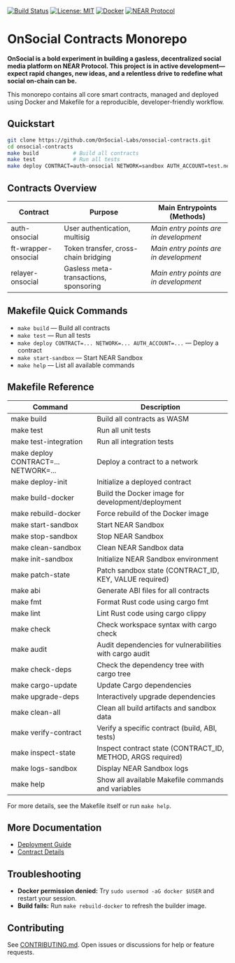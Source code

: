 [![Build Status](https://github.com/OnSocial-Labs/onsocial-contracts/actions/workflows/ci.yml/badge.svg)](https://github.com/OnSocial-Labs/onsocial-contracts/actions)
[![License: MIT](https://img.shields.io/badge/License-MIT-yellow.svg)](LICENSE.md)
[![Docker](https://img.shields.io/badge/docker-ready-blue)](docker/Dockerfile.builder)
[![NEAR Protocol](https://img.shields.io/badge/NEAR%20Protocol-Mainnet-blueviolet)](https://near.org)

# OnSocial Contracts Monorepo

**OnSocial is a bold experiment in building a gasless, decentralized social media platform on NEAR Protocol. This project is in active development—expect rapid changes, new ideas, and a relentless drive to redefine what social on-chain can be.**

This monorepo contains all core smart contracts, managed and deployed using Docker and Makefile for a reproducible, developer-friendly workflow.

## Quickstart

```bash
git clone https://github.com/OnSocial-Labs/onsocial-contracts.git
cd onsocial-contracts
make build           # Build all contracts
make test            # Run all tests
make deploy CONTRACT=auth-onsocial NETWORK=sandbox AUTH_ACCOUNT=test.near
```

## Contracts Overview

| Contract              | Purpose                                 | Main Entrypoints (Methods)                                                                 |
|-----------------------|-----------------------------------------|-------------------------------------------------------------------------------------------|
| auth-onsocial         | User authentication, multisig            | *Main entry points are in development*                                                    |
| ft-wrapper-onsocial   | Token transfer, cross-chain bridging     | *Main entry points are in development*                                                    |
| relayer-onsocial      | Gasless meta-transactions, sponsoring    | *Main entry points are in development*                                                    |

## Makefile Quick Commands

- `make build` — Build all contracts
- `make test` — Run all tests
- `make deploy CONTRACT=... NETWORK=... AUTH_ACCOUNT=...` — Deploy a contract
- `make start-sandbox` — Start NEAR Sandbox
- `make help` — List all available commands

## Makefile Reference

| Command                                 | Description                                                      |
|-----------------------------------------|------------------------------------------------------------------|
| make build                              | Build all contracts as WASM                                      |
| make test                               | Run all unit tests                                               |
| make test-integration                   | Run all integration tests                                        |
| make deploy CONTRACT=... NETWORK=...    | Deploy a contract to a network                                   |
| make deploy-init                        | Initialize a deployed contract                                   |
| make build-docker                       | Build the Docker image for development/deployment                |
| make rebuild-docker                     | Force rebuild of the Docker image                                |
| make start-sandbox                      | Start NEAR Sandbox                                               |
| make stop-sandbox                       | Stop NEAR Sandbox                                                |
| make clean-sandbox                      | Clean NEAR Sandbox data                                          |
| make init-sandbox                       | Initialize NEAR Sandbox environment                              |
| make patch-state                        | Patch sandbox state (CONTRACT_ID, KEY, VALUE required)           |
| make abi                                | Generate ABI files for all contracts                             |
| make fmt                                | Format Rust code using cargo fmt                                 |
| make lint                               | Lint Rust code using cargo clippy                                |
| make check                              | Check workspace syntax with cargo check                          |
| make audit                              | Audit dependencies for vulnerabilities with cargo audit           |
| make check-deps                         | Check the dependency tree with cargo tree                        |
| make cargo-update                       | Update Cargo dependencies                                        |
| make upgrade-deps                       | Interactively upgrade dependencies                               |
| make clean-all                          | Clean all build artifacts and sandbox data                       |
| make verify-contract                    | Verify a specific contract (build, ABI, tests)                   |
| make inspect-state                      | Inspect contract state (CONTRACT_ID, METHOD, ARGS required)      |
| make logs-sandbox                       | Display NEAR Sandbox logs                                        |
| make help                               | Show all available Makefile commands and variables               |

For more details, see the Makefile itself or run `make help`.

## More Documentation

- [Deployment Guide](Resources/deployment-guide.md)
- [Contract Details](Resources/README.md)

## Troubleshooting

- **Docker permission denied:** Try `sudo usermod -aG docker $USER` and restart your session.
- **Build fails:** Run `make rebuild-docker` to refresh the builder image.

## Contributing

See [CONTRIBUTING.md](CONTRIBUTING.md). Open issues or discussions for help or feature requests.
